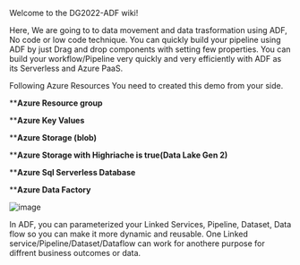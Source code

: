 Welcome to the DG2022-ADF wiki!

Here, We are going to to data movement and data trasformation using ADF, No code or low code technique. You can quickly build your pipeline using ADF by just Drag and drop components with setting few properties. You can build your workflow/Pipeline very quickly and very efficiently with ADF as its Serverless and Azure PaaS.

Following Azure Resources You need to created this demo from your side.

****Azure Resource group** 

****Azure Key Values**

****Azure Storage (blob)** 

****Azure Storage with Highriache is true(Data Lake Gen 2)**

****Azure Sql Serverless Database**

****Azure Data Factory**


![image](https://user-images.githubusercontent.com/64379307/171499515-fe33b230-7f28-4ed1-8a04-26c60f9be850.png)


In ADF, you can parameterized your Linked Services, Pipeline, Dataset, Data flow so you can make it more dynamic and reusable. One Linked service/Pipeline/Dataset/Dataflow can work for anothere purpose for diffrent business outcomes or data.



